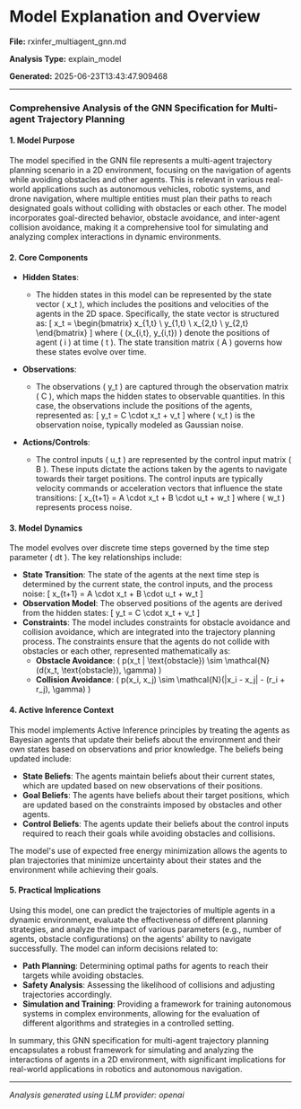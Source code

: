 # Model Explanation and Overview

**File:** rxinfer_multiagent_gnn.md

**Analysis Type:** explain_model

**Generated:** 2025-06-23T13:43:47.909468

---

### Comprehensive Analysis of the GNN Specification for Multi-agent Trajectory Planning

#### 1. Model Purpose
The model specified in the GNN file represents a multi-agent trajectory planning scenario in a 2D environment, focusing on the navigation of agents while avoiding obstacles and other agents. This is relevant in various real-world applications such as autonomous vehicles, robotic systems, and drone navigation, where multiple entities must plan their paths to reach designated goals without colliding with obstacles or each other. The model incorporates goal-directed behavior, obstacle avoidance, and inter-agent collision avoidance, making it a comprehensive tool for simulating and analyzing complex interactions in dynamic environments.

#### 2. Core Components
- **Hidden States**: 
  - The hidden states in this model can be represented by the state vector \( x_t \), which includes the positions and velocities of the agents in the 2D space. Specifically, the state vector is structured as:
    \[
    x_t = \begin{bmatrix}
    x_{1,t} \\
    y_{1,t} \\
    x_{2,t} \\
    y_{2,t}
    \end{bmatrix}
    \]
    where \( (x_{i,t}, y_{i,t}) \) denote the positions of agent \( i \) at time \( t \). The state transition matrix \( A \) governs how these states evolve over time.

- **Observations**: 
  - The observations \( y_t \) are captured through the observation matrix \( C \), which maps the hidden states to observable quantities. In this case, the observations include the positions of the agents, represented as:
    \[
    y_t = C \cdot x_t + v_t
    \]
    where \( v_t \) is the observation noise, typically modeled as Gaussian noise.

- **Actions/Controls**: 
  - The control inputs \( u_t \) are represented by the control input matrix \( B \). These inputs dictate the actions taken by the agents to navigate towards their target positions. The control inputs are typically velocity commands or acceleration vectors that influence the state transitions:
    \[
    x_{t+1} = A \cdot x_t + B \cdot u_t + w_t
    \]
    where \( w_t \) represents process noise.

#### 3. Model Dynamics
The model evolves over discrete time steps governed by the time step parameter \( dt \). The key relationships include:
- **State Transition**: The state of the agents at the next time step is determined by the current state, the control inputs, and the process noise:
  \[
  x_{t+1} = A \cdot x_t + B \cdot u_t + w_t
  \]
- **Observation Model**: The observed positions of the agents are derived from the hidden states:
  \[
  y_t = C \cdot x_t + v_t
  \]
- **Constraints**: The model includes constraints for obstacle avoidance and collision avoidance, which are integrated into the trajectory planning process. The constraints ensure that the agents do not collide with obstacles or each other, represented mathematically as:
  - **Obstacle Avoidance**: \( p(x_t | \text{obstacle}) \sim \mathcal{N}(d(x_t, \text{obstacle}), \gamma) \)
  - **Collision Avoidance**: \( p(x_i, x_j) \sim \mathcal{N}(\|x_i - x_j\| - (r_i + r_j), \gamma) \)

#### 4. Active Inference Context
This model implements Active Inference principles by treating the agents as Bayesian agents that update their beliefs about the environment and their own states based on observations and prior knowledge. The beliefs being updated include:
- **State Beliefs**: The agents maintain beliefs about their current states, which are updated based on new observations of their positions.
- **Goal Beliefs**: The agents have beliefs about their target positions, which are updated based on the constraints imposed by obstacles and other agents.
- **Control Beliefs**: The agents update their beliefs about the control inputs required to reach their goals while avoiding obstacles and collisions.

The model's use of expected free energy minimization allows the agents to plan trajectories that minimize uncertainty about their states and the environment while achieving their goals.

#### 5. Practical Implications
Using this model, one can predict the trajectories of multiple agents in a dynamic environment, evaluate the effectiveness of different planning strategies, and analyze the impact of various parameters (e.g., number of agents, obstacle configurations) on the agents' ability to navigate successfully. The model can inform decisions related to:
- **Path Planning**: Determining optimal paths for agents to reach their targets while avoiding obstacles.
- **Safety Analysis**: Assessing the likelihood of collisions and adjusting trajectories accordingly.
- **Simulation and Training**: Providing a framework for training autonomous systems in complex environments, allowing for the evaluation of different algorithms and strategies in a controlled setting.

In summary, this GNN specification for multi-agent trajectory planning encapsulates a robust framework for simulating and analyzing the interactions of agents in a 2D environment, with significant implications for real-world applications in robotics and autonomous navigation.

---

*Analysis generated using LLM provider: openai*

